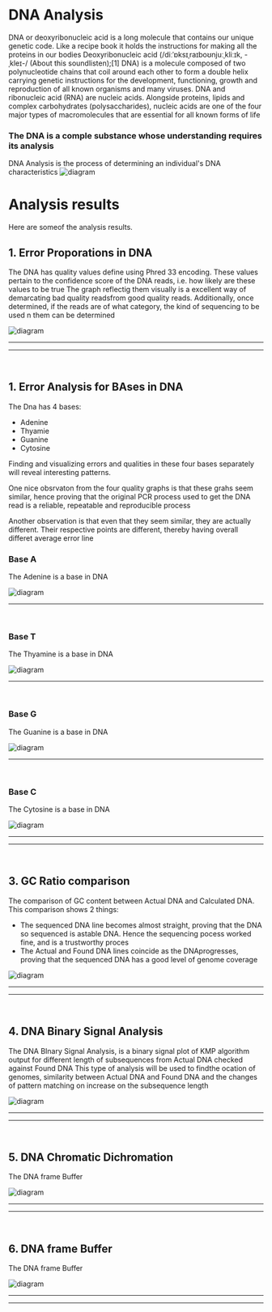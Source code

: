 # DNA Analysis
DNA or deoxyribonucleic acid is a long molecule that contains our unique genetic code. Like a recipe book it holds the instructions for making all the proteins in our bodies
Deoxyribonucleic acid (/diːˈɒksɪˌraɪboʊnjuːˌkliːɪk, -ˌkleɪ-/ (About this soundlisten);[1] DNA) is a molecule composed of two polynucleotide chains that coil around each other to form a double helix carrying genetic instructions for the development, functioning, growth and reproduction of all known organisms and many viruses. DNA and ribonucleic acid (RNA) are nucleic acids. Alongside proteins, lipids and complex carbohydrates (polysaccharides), nucleic acids are one of the four major types of macromolecules that are essential for all known forms of life
### The DNA is a comple substance whose understanding requires its analysis
DNA Analysis is the process of determining an individual's DNA characteristics
![diagram](img/dna.png)

# Analysis results
Here are someof the analysis results.
<br>

## 1. Error Proporations in DNA
The DNA has quality values define using Phred 33 encoding. These values pertain to the confidence score of the DNA reads, i.e. how likely are these values to be true
The graph reflectig them visually is a excellent way of demarcating bad quality readsfrom good quality reads.
Additionally, once determined, if the reads are of what category, the kind of sequencing to be used n them can be determined

![diagram](img/errorProportion.png)
<br>

<hr>
<hr>

<br>

## 1. Error Analysis for BAses in DNA
The Dna has 4 bases:
- Adenine
- Thyamie
- Guanine
- Cytosine

Finding and visualizing errors and qualities in these four bases separately will reveal interesting patterns.
<br>

One nice obsrvaton from the four quality graphs is that these grahs seem similar, hence proving that the original PCR process used to get the DNA read is a reliable, repeatable and reproducible process

Another observation is that even that they seem similar, they are actually different. Their respective points are different, thereby having overall differet average error line

### Base A 
The Adenine is a base in DNA

![diagram](img/ErrorInBaseA.png)
<br>

<hr>

<br>


### Base T
The Thyamine is a base in DNA

![diagram](img/ErrorInBaseT.png)
<br>

<hr>

<br>

### Base G 
The Guanine is a base in DNA

![diagram](img/ErrorInBaseG.png)
<br>

<hr>

<br>

### Base C 
The Cytosine is a base in DNA

![diagram](img/ErrorInBaseC.png)
<br>

<hr>
<hr>

<br>

## 3. GC Ratio comparison
The comparison of GC content between Actual DNA and Calculated DNA. This comparison shows 2 things:
- The sequenced DNA line becomes almost straight, proving that the DNA so sequenced is astable DNA. Hence the sequencing pocess worked fine, and is a trustworthy proces
- The Actual and Found DNA lines coincide as the DNAprogresses, proving that the sequenced DNA has a good level of genome coverage

![diagram](img/GCcontentComparison.png)
<br>

<hr>
<hr>

<br>

## 4. DNA Binary Signal Analysis
The DNA BInary Signal Analysis, is a binary signal plot of KMP algorithm output for different length of subsequences from Actual DNA checked against Found DNA
This type of analysis will be used to findthe ocation of genomes, similarity between Actual DNA and Found DNA and the changes of pattern matching on increase on the subsequence length

![diagram](img/BinaryDNAAnalysis.png)
<br>

<hr>
<hr>

<br>



## 5. DNA Chromatic Dichromation
The DNA frame Buffer

![diagram](img/ChromaticDichromation.png)
<br>

<hr>
<hr>

<br>



## 6. DNA frame Buffer
The DNA frame Buffer

![diagram](img/DNABufferFrame.png)
<br>

<hr>
<hr>

<br>